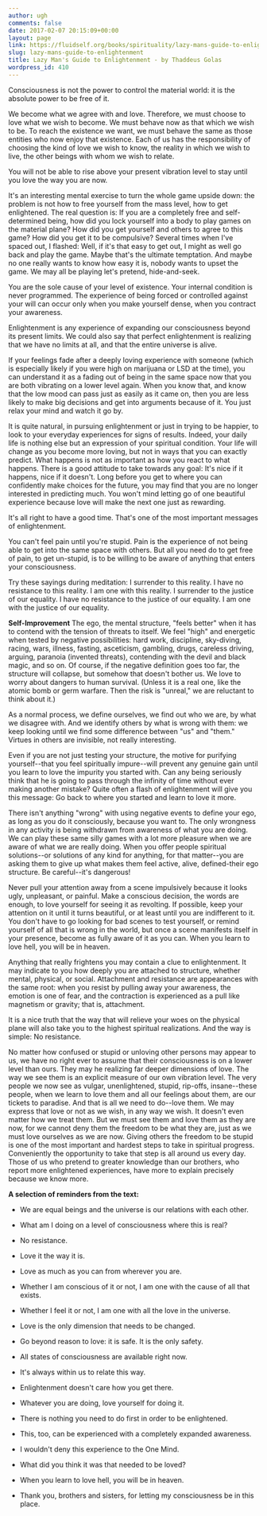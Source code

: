 ```yaml
---
author: ugh
comments: false
date: 2017-02-07 20:15:09+00:00
layout: page
link: https://fluidself.org/books/spirituality/lazy-mans-guide-to-enlightenment/
slug: lazy-mans-guide-to-enlightenment
title: Lazy Man's Guide to Enlightenment - by Thaddeus Golas
wordpress_id: 410
---
```


Consciousness is not the power to control the material world: it is the absolute power to be free of it.
 
We become what we agree with and love. Therefore, we must choose to love what we wish to become. We must behave now as that which we wish to be. To reach the existence we want, we must behave the same as those entities who now enjoy that existence. Each of us has the responsibility of choosing the kind of love we wish to know, the reality in which we wish to live, the other beings with whom we wish to relate.
 
You will not be able to rise above your present vibration level to stay until you love the way you are now.
 
It's an interesting mental exercise to turn the whole game upside down: the problem is not how to free yourself from the mass level, how to get enlightened. The real question is: If you are a completely free and self-determined being, how did you lock yourself into a body to play games on the material plane? How did you get yourself and others to agree to this game? How did you get it to be compulsive? Several times when I've spaced out, I flashed: Well, if it's that easy to get out, I might as well go back and play the game. Maybe that's the ultimate temptation. And maybe no one really wants to know how easy it is, nobody wants to upset the game. We may all be playing let's pretend, hide-and-seek.
 
You are the sole cause of your level of existence. Your internal condition is never programmed. The experience of being forced or controlled against your will can occur only when you make yourself dense, when you contract your awareness.
 
Enlightenment is any experience of expanding our consciousness beyond its present limits. We could also say that perfect enlightenment is realizing that we have no limits at all, and that the entire universe is alive.
 
If your feelings fade after a deeply loving experience with someone (which is especially likely if you were high on marijuana or LSD at the time), you can understand it as a fading out of being in the same space now that you are both vibrating on a lower level again. When you know that, and know that the low mood can pass just as easily as it came on, then you are less likely to make big decisions and get into arguments because of it. You just relax your mind and watch it go by.
 
It is quite natural, in pursuing enlightenment or just in trying to be happier, to look to your everyday experiences for signs of results. Indeed, your daily life is nothing else but an expression of your spiritual condition. Your life will change as you become more loving, but not in ways that you can exactly predict. What happens is not as important as how you react to what happens. There is a good attitude to take towards any goal: It's nice if it happens, nice if it doesn't. Long before you get to where you can confidently make choices for the future, you may find that you are no longer interested in predicting much. You won't mind letting go of one beautiful experience because love will make the next one just as rewarding.
 
It's all right to have a good time. That's one of the most important messages of enlightenment.
 
You can't feel pain until you're stupid. Pain is the experience of not being able to get into the same space with others. But all you need do to get free of pain, to get un-stupid, is to be willing to be aware of anything that enters your consciousness.
 
Try these sayings during meditation: I surrender to this reality. I have no resistance to this reality. I am one with this reality. I surrender to the justice of our equality. I have no resistance to the justice of our equality. I am one with the justice of our equality.
 
**Self-Improvement**
The ego, the mental structure, "feels better" when it has to contend with the tension of threats to itself. We feel "high" and energetic when tested by negative possibilities: hard work, discipline, sky-diving, racing, wars, illness, fasting, asceticism, gambling, drugs, careless driving, arguing, paranoia (invented threats), contending with the devil and black magic, and so on. Of course, if the negative definition goes too far, the structure will collapse, but somehow that doesn't bother us. We love to worry about dangers to human survival. (Unless it is a real one, like the atomic bomb or germ warfare. Then the risk is "unreal," we are reluctant to think about it.)
 
As a normal process, we define ourselves, we find out who we are, by what we disagree with. And we identify others by what is wrong with them: we keep looking until we find some difference between "us" and "them." Virtues in others are invisible, not really interesting.
 
Even if you are not just testing your structure, the motive for purifying yourself--that you feel spiritually impure--will prevent any genuine gain until you learn to love the impurity you started with. Can any being seriously think that he is going to pass through the infinity of time without ever making another mistake? Quite often a flash of enlightenment will give you this message: Go back to where you started and learn to love it more.
 
There isn't anything "wrong" with using negative events to define your ego, as long as you do it consciously, because you want to. The only wrongness in any activity is being withdrawn from awareness of what you are doing. We can play these same silly games with a lot more pleasure when we are aware of what we are really doing. When you offer people spiritual solutions--or solutions of any kind for anything, for that matter--you are asking them to give up what makes them feel active, alive, defined-their ego structure. Be careful--it's dangerous!
 
Never pull your attention away from a scene impulsively because it looks ugly, unpleasant, or painful. Make a conscious decision, the words are enough, to love yourself for seeing it as revolting. If possible, keep your attention on it until it turns beautiful, or at least until you are indifferent to it. You don't have to go looking for bad scenes to test yourself, or remind yourself of all that is wrong in the world, but once a scene manifests itself in your presence, become as fully aware of it as you can. When you learn to love hell, you will be in heaven.
 
Anything that really frightens you may contain a clue to enlightenment. It may indicate to you how deeply you are attached to structure, whether mental, physical, or social. Attachment and resistance are appearances with the same root: when you resist by pulling away your awareness, the emotion is one of fear, and the contraction is experienced as a pull like magnetism or gravity; that is, attachment.
 
It is a nice truth that the way that will relieve your woes on the physical plane will also take you to the highest spiritual realizations. And the way is simple: No resistance.
 
No matter how confused or stupid or unloving other persons may appear to us, we have no right ever to assume that their consciousness is on a lower level than ours. They may he realizing far deeper dimensions of love. The way we see them is an explicit measure of our own vibration level. The very people we now see as vulgar, unenlightened, stupid, rip-offs, insane--these people, when we learn to love them and all our feelings about them, are our tickets to paradise. And that is all we need to do--love them. We may express that love or not as we wish, in any way we wish. It doesn't even matter how we treat them. But we must see them and love them as they are now, for we cannot deny them the freedom to be what they are, just as we must love ourselves as we are now. Giving others the freedom to be stupid is one of the most important and hardest steps to take in spiritual progress. Conveniently the opportunity to take that step is all around us every day. Those of us who pretend to greater knowledge than our brothers, who report more enlightened experiences, have more to explain precisely because we know more.
 
**A selection of reminders from the text:**



	
  * We are equal beings and the universe is our relations with each other.


	
  * What am I doing on a level of consciousness where this is real?


	
  * No resistance.


	
  * Love it the way it is.


	
  * Love as much as you can from wherever you are.


	
  * Whether I am conscious of it or not, I am one with the cause of all that exists.


	
  * Whether I feel it or not, I am one with all the love in the universe.


	
  * Love is the only dimension that needs to be changed.


	
  * Go beyond reason to love: it is safe. It is the only safety.


	
  * All states of consciousness are available right now.


	
  * It's always within us to relate this way.


	
  * Enlightenment doesn't care how you get there.


	
  * Whatever you are doing, love yourself for doing it.


	
  * There is nothing you need to do first in order to be enlightened.


	
  * This, too, can be experienced with a completely expanded awareness.


	
  * I wouldn't deny this experience to the One Mind.


	
  * What did you think it was that needed to be loved?


	
  * When you learn to love hell, you will be in heaven.


	
  * Thank you, brothers and sisters, for letting my consciousness be in this place.


